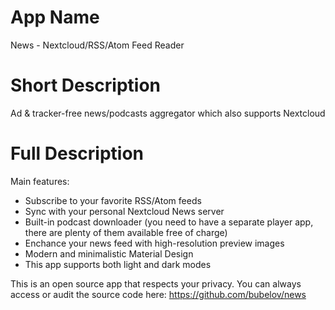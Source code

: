 # App Name 

News - Nextcloud/RSS/Atom Feed Reader

# Short Description

Ad & tracker-free news/podcasts aggregator which also supports Nextcloud

# Full Description

Main features:

- Subscribe to your favorite RSS/Atom feeds
- Sync with your personal Nextcloud News server
- Built-in podcast downloader (you need to have a separate player app, there are plenty of them available free of charge)
- Enchance your news feed with high-resolution preview images
- Modern and minimalistic Material Design
- This app supports both light and dark modes

This is an open source app that respects your privacy. You can always access or audit the source code here: https://github.com/bubelov/news 
